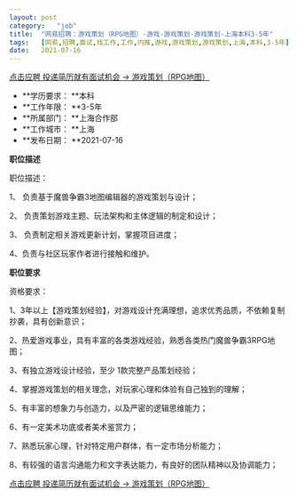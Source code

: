 ```yaml
---
layout:	post
category:	"job"
title:	"网易招聘：游戏策划（RPG地图）-游戏-游戏策划-游戏策划-上海本科3-5年"
tags:	[网易,招聘,面试,找工作,工作,内推,游戏,游戏策划,游戏策划,上海,本科,3-5年]
date:	2021-07-16
---
```


[点击应聘 投递简历就有面试机会 ->  游戏策划（RPG地图）](http://mobile.bole.netease.com/bole/boleDetail?id=33549&employeeId=346f03c3cda5f04c&key=all)



- **学历要求： **本科
- **工作年限： **3-5年
- **所属部门： **上海合作部
- **工作城市： **上海
- **发布日期： **2021-07-16



**职位描述**

职位描述：

1、 负责基于魔兽争霸3地图编辑器的游戏策划与设计；

2、 负责策划游戏主题、玩法架构和主体逻辑的制定和设计；

3、 负责制定相关游戏更新计划，掌握项目进度；

4、负责与社区玩家作者进行接触和维护。





**职位要求**

资格要求：



1、3年以上【游戏策划经验】，对游戏设计充满理想，追求优秀品质，不依赖复制抄袭，具有创新意识；

2、热爱游戏事业，具有丰富的各类游戏经验，熟悉各类热门魔兽争霸3RPG地图；

3、有独立游戏设计经验，至少 1款完整产品策划经验；

4、掌握游戏策划的相关理念，对玩家心理和体验有自己独到的理解；

5、有丰富的想象力与创造力，以及严密的逻辑思维能力；

6、有一定美术功底或者美术鉴赏力；

7、熟悉玩家心理，针对特定用户群体，有一定市场分析能力；

8、有较强的语言沟通能力和文字表达能力，有良好的团队精神以及协调能力；



[点击应聘 投递简历就有面试机会 ->  游戏策划（RPG地图）](http://mobile.bole.netease.com/bole/boleDetail?id=33549&employeeId=346f03c3cda5f04c&key=all)